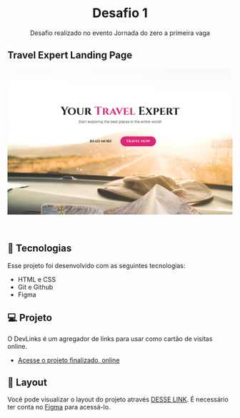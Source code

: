 <h1 align="center"> Desafio 1 </h1>
<p align="center"> Desafio realizado no evento Jornada do zero a primeira vaga </p>

## Travel Expert Landing Page

<p align="center">
  <img alt="License" src="https://github.com/DevMaroto/Desafio-1-Rumo-a-jornada-RocketSeat/blob/Main/preview/Travel%20Expert%20LP.jpg">
</p>

<br>

## 🚀 Tecnologias

Esse projeto foi desenvolvido com as seguintes tecnologias:

- HTML e CSS
- Git e Github
- Figma

## 💻 Projeto

O DevLinks é um agregador de links para usar como cartão de visitas online.

- [Acesse o projeto finalizado, online](https://devmaroto.github.io/Desafio-1-Rumo-a-jornada-RocketSeat/)

## 🔖 Layout

Você pode visualizar o layout do projeto através [DESSE LINK](https://www.figma.com/community/file/1216014509044898198). É necessário ter conta no [Figma](https://figma.com) para acessá-lo.
